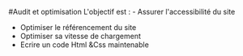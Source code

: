 #Audit et optimisation
L'objectif est :
- Assurer l'accessibilité du site 
- Optimiser le référencement du site 
- Optimiser sa vitesse de chargement 
- Ecrire un code Html &Css maintenable
